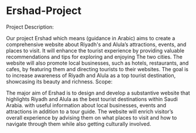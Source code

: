 # Ershad-Project
Project Description:

Our project Ershad which means (guidance in Arabic) aims to create a comprehensive website about Riyadh's and Alula’s attractions, events, and places to visit. It will enhance the tourist experience by providing valuable recommendations and tips for exploring and enjoying The two cities. The website will also promote local businesses, such as hotels, restaurants, and cafes, by featuring them and directing tourists to their websites. The goal is to increase awareness of Riyadh and Alula as a top tourist destination, showcasing its beauty and richness.
Scope: 

The major aim of Ershad is to design and develop a substantive website that highlights Riyadh and Alula as the best tourist destinations within Saudi Arabia. with useful information about local businesses, events and attractions in addition to a tour guide. The website will enrich visitor’s overall experience by advising them on what places to visit and how to navigate through them while also getting culturally involved.
